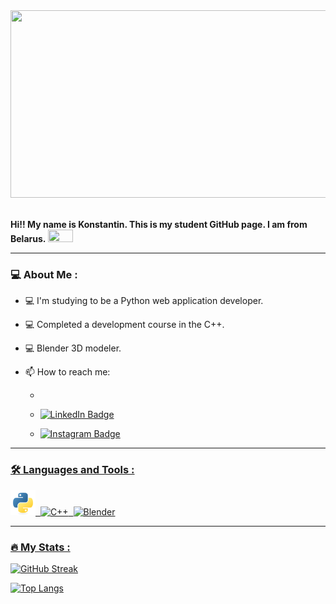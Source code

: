 <div align="center">
  <img src="https://media.giphy.com/media/dWesBcTLavkZuG35MI/giphy.gif" width="600" height="300"/>
</div>


</div id="count" align="center"> 
   <img src="https://komarev.com/ghpvc/?username=KonstantinMazurow&style=flat-square&color=blue" alt=""/>



**Hi!! My name is Konstantin. This is my student GitHub page. I am from Belarus.**
  <img src="https://media.giphy.com/media/mDNA0yPH6YOx8MWeJB/giphy.gif" width="40" height="20"/>
<div>
  
---


### 💻 About Me :

- 💻 I'm studying to be a Python web application developer.

- 💻 Completed a development course in the C++.
  
- 💻 Blender 3D modeler.

- :mailbox: How to reach me: 
  
  - <a href="konstantin.mazurow@gmail.com> <img src=https://img.shields.io/badge/Gmail-D14836?style=for-the-badge&logo=gmail&logoColor=white" alt="Gmail Badge"/>
  
  - <a href="https://www.linkedin.com/in/konstantin-mazurow-626453137/"> <img src="https://img.shields.io/badge/LinkedIn-blue?style=for-the-badge&logo=linkedin&logoColor=white" alt="LinkedIn Badge"/>
  
  -  <a href="https://www.instagram.com/mazurowkonstantin/"> <img src="https://img.shields.io/badge/Instagram-E4405F?style=for-the-badge&logo=instagram&logoColor=white" alt="Instagram Badge"/>

---
  ### :hammer_and_wrench: Languages and Tools :
  <div>
  <img src="https://github.com/devicons/devicon/blob/master/icons/python/python-original.svg" title="Python" alt="Python" width="40" height="40"/>&nbsp;
  <img src="https://img.icons8.com/color/512/c-plus-plus-logo.png" title="С++" alt="С++" width="40" height="40"/>&nbsp;
  <img src="https://upload.wikimedia.org/wikipedia/commons/thumb/0/0c/Blender_logo_no_text.svg/2560px-Blender_logo_no_text.svg.png" title="Blender" alt="Blender" width="40" height="40"/>

---

### :fire: My Stats :
[![GitHub Streak](http://github-readme-streak-stats.herokuapp.com?user=KonstantinMazurow&theme=dark&hide_border=true&date_format=j%20M%5B%20Y%5D)](https://git.io/streak-stats)

[![Top Langs](https://github-readme-stats.vercel.app/api/top-langs/?username=KonstantinMazurow&layout=compact&theme=vision-friendly-dark)](https://github.com/anuraghazra/github-readme-stats)
<!--
